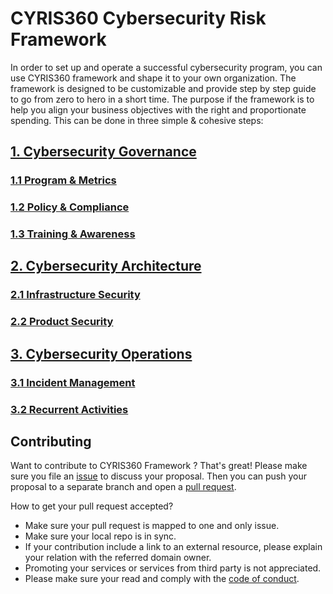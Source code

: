# CYRIS360 Cybersecurity Risk Framework

In order to set up and operate a successful cybersecurity program, you can use CYRIS360 framework and shape it to your own organization. 
The framework is designed to be customizable and provide step by step guide to go from zero to hero in a short time.
The purpose if the framework is to help you align your business objectives with the right and proportionate spending. 
This can be done in three simple & cohesive steps:



## [1. Cybersecurity Governance](/1-gov/README.md)
### [1.1 Program & Metrics](/1-gov/1-1-program-and-metrics.md)
### [1.2 Policy & Compliance](/1-gov/1-2-policy-and-compliance.md)
### [1.3 Training & Awareness](/1-gov/1-3-training-and-awareness.md)
  
## [2. Cybersecurity Architecture](/2-arch/README.md)
### [2.1 Infrastructure Security](/2-arch/2-1-infrastructure-security)
### [2.2 Product Security](/2-arch/2-2-product-security.md)

## [3. Cybersecurity Operations](/3-ops/README.md)
### [3.1 Incident Management](/3-ops/3-1-incident-management.md)
### [3.2 Recurrent Activities]()

## Contributing 
Want to contribute to CYRIS360 Framework ? That's great! 
Please make sure you file an [issue](https://github.com/cyris360/cyris360-framework/issues) to discuss your proposal. Then you can push your proposal to a separate branch and open a [pull request](https://github.com/cyris360/cyris360-framework/pulls).

How to get your pull request accepted? 
* Make sure your pull request is mapped to one and only issue.
* Make sure your local repo is in sync.
* If your contribution include a link to an external resource, please explain your relation with the referred domain owner. 
* Promoting your services or services from third party is not appreciated. 
* Please make sure your read and comply with the [code of conduct](CODE_OF_CONDUCT.md).
